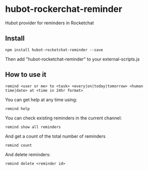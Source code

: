 # hubot-rockerchat-reminder
Hubot provider for reminders in Rocketchat


## Install

```
npm install hubot-rocketchat-reminder --save
```

Then add "hubot-rocketchat-reminder" to your external-scripts.js 

## How to use it

```
remind <user or me> to <task> <every|on|today|tomorrow> <human time|date> at <time in 24hr format> 
```

You can get help at any time using:

```
remind help
```

You can check existing reminders in the current channel:

```
remind show all reminders
```

And get a count of the total number of reminders

```
remind count
```

And delete reminders:

```
remind delete <reminder id>
```
